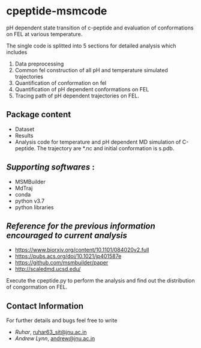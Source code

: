 # **cpeptide-msmcode**

pH dependent state transition of c-peptide and evaluation of conformations on FEL at various temperature.

The single code is splitted into 5 sections for detailed analysis which includes
1. Data preprocessing 
2. Common fel construction of all pH and temperature simulated trajectories
3. Quantification of conformation on fel
4. Quantification of pH dependent conformations on FEL
5. Tracing path of pH dependent trajectories on FEL. 

## Package content 
- Dataset
- Results 
- Analysis code for temperature and pH dependent MD simulation of C-peptide.
The trajectory are *.nc and initial conformation is s.pdb.

## *Supporting softwares* :
- MSMBuilder
- MdTraj
- conda
- python v3.7 
- python libraries

## *Reference for the previous information encouraged to current analysis*
- https://www.biorxiv.org/content/10.1101/084020v2.full 
- https://pubs.acs.org/doi/10.1021/jp401587e  
- https://github.com/msmbuilder/paper
- http://scaledmd.ucsd.edu/

Execute the cpeptide.py to perform the analysis and find out the distribution of congormation on FEL.


## Contact Information
For further details and bugs feel free to write  
- *Ruhar*,  ruhar63_sit@jnu.ac.in 
- *Andrew Lynn*, andrew@jnu.ac.in

